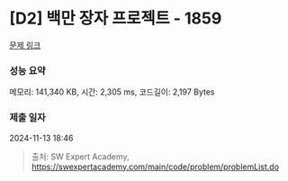 # [D2] 백만 장자 프로젝트 - 1859 

[문제 링크](https://swexpertacademy.com/main/code/problem/problemDetail.do?contestProbId=AV5LrsUaDxcDFAXc) 

### 성능 요약

메모리: 141,340 KB, 시간: 2,305 ms, 코드길이: 2,197 Bytes

### 제출 일자

2024-11-13 18:46



> 출처: SW Expert Academy, https://swexpertacademy.com/main/code/problem/problemList.do